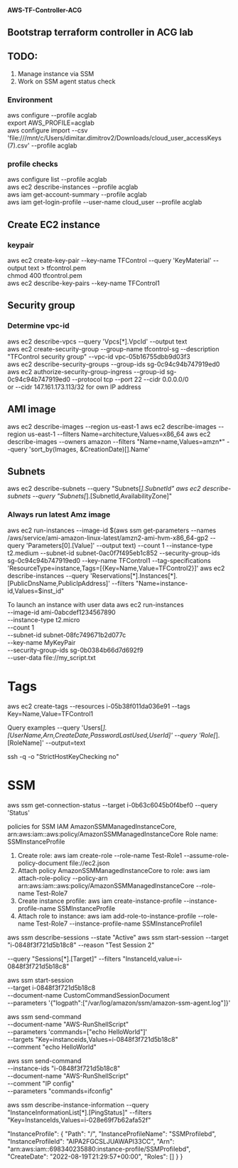 #### AWS-TF-Controller-ACG
## Bootstrap terraform controller in ACG lab
## TODO:
1. Manage instance via SSM
2. Work on SSM agent status check 

### Environment
aws configure --profile acglab  
export AWS_PROFILE=acglab  
aws configure import --csv 'file:///mnt/c/Users/dimitar.dimitrov2/Downloads/cloud_user_accessKeys (7).csv' --profile acglab  
### profile checks
aws configure list --profile acglab  
aws ec2 describe-instances --profile acglab  
aws iam get-account-summary --profile acglab  
aws iam get-login-profile --user-name cloud_user --profile acglab  
## Create EC2 instance
### keypair
aws ec2 create-key-pair --key-name TFControl --query 'KeyMaterial' --output text > tfcontrol.pem  
chmod 400 tfcontrol.pem  
aws ec2 describe-key-pairs --key-name TFControl1  
## Security group
### Determine vpc-id
aws ec2 describe-vpcs --query 'Vpcs[*].VpcId' --output text  
aws ec2 create-security-group --group-name tfcontrol-sg --description "TFControl security group" --vpc-id vpc-05b16755dbb9d03f3  
aws ec2 describe-security-groups --group-ids sg-0c94c94b747919ed0  
aws ec2 authorize-security-group-ingress --group-id sg-0c94c94b747919ed0 --protocol tcp --port 22 --cidr 0.0.0.0/0   
or --cidr 147.161.173.113/32 for own IP address

## AMI image
aws ec2 describe-images --region us-east-1 
aws ec2 describe-images --region us-east-1 --filters Name=architecture,Values=x86_64
aws ec2 describe-images --owners amazon --filters "Name=name,Values=amzn*" --query 'sort_by(Images, &CreationDate)[].Name'
## Subnets
aws ec2 describe-subnets --query "Subnets[*].SubnetId"
aws ec2 describe-subnets --query "Subnets[*].[SubnetId,AvailabilityZone]"

### Always run latest Amz image
aws ec2 run-instances --image-id $(aws ssm get-parameters --names /aws/service/ami-amazon-linux-latest/amzn2-ami-hvm-x86_64-gp2 --query 'Parameters[0].[Value]' --output text) --count 1 --instance-type t2.medium --subnet-id subnet-0ac0f7f495eb1c852 --security-group-ids sg-0c94c94b747919ed0 --key-name TFControl1 --tag-specifications 'ResourceType=instance,Tags=[{Key=Name,Value=TFControl2}]'
aws ec2 describe-instances --query 'Reservations[*].Instances[*].[PublicDnsName,PublicIpAddress]' --filters "Name=instance-id,Values=$inst_id"

To launch an instance with user data
aws ec2 run-instances \
    --image-id ami-0abcdef1234567890 \
    --instance-type t2.micro \
    --count 1 \
    --subnet-id subnet-08fc749671b2d077c \
    --key-name MyKeyPair \
    --security-group-ids sg-0b0384b66d7d692f9 \
    --user-data file://my_script.txt

# Tags
aws ec2 create-tags --resources i-05b38f011da036e91 --tags Key=Name,Value=TFControl1

Query examples
 --query 'Users[*].[UserName,Arn,CreateDate,PasswordLastUsed,UserId]'
 --query 'Role[*].[RoleName]' --output=text

ssh -q -o "StrictHostKeyChecking no"

# SSM
aws ssm get-connection-status --target i-0b63c6045b0f4bef0 --query 'Status'

policies for SSM IAM
AmazonSSMManagedInstanceCore, arn:aws:iam::aws:policy/AmazonSSMManagedInstanceCore
Role name: SSMInstanceProfile

1. Create role: aws iam create-role --role-name Test-Role1 --assume-role-policy-document file://ec2.json
2. Attach policy AmazonSSMManagedInstanceCore to role: aws iam attach-role-policy --policy-arn arn:aws:iam::aws:policy/AmazonSSMManagedInstanceCore --role-name Test-Role7
3. Create instance profile: aws iam create-instance-profile --instance-profile-name SSMInstanceProfile
4. Attach role to instance: aws iam add-role-to-instance-profile --role-name Test-Role7 --instance-profile-name SSMInstanceProfile1  

aws ssm describe-sessions --state "Active" 
aws ssm start-session --target "i-0848f3f721d5b18c8" --reason "Test Session 2"

--query "Sessions[*].[Target]"
--filters "InstanceId,value=i-0848f3f721d5b18c8"

aws ssm start-session \
    --target i-0848f3f721d5b18c8 \
    --document-name CustomCommandSessionDocument \
    --parameters '{"logpath":["/var/log/amazon/ssm/amazon-ssm-agent.log"]}'

aws ssm send-command \
    --document-name "AWS-RunShellScript" \
    --parameters 'commands=["echo HelloWorld"]' \
    --targets "Key=instanceids,Values=i-0848f3f721d5b18c8" \
    --comment "echo HelloWorld"

aws ssm send-command \
    --instance-ids "i-0848f3f721d5b18c8" \
    --document-name "AWS-RunShellScript" \
    --comment "IP config" \
    --parameters "commands=ifconfig"

aws ssm describe-instance-information  --query "InstanceInformationList[*].[PingStatus]" --filters "Key=InstanceIds,Values=i-028e69f7b62afa52f"

"InstanceProfile": {
        "Path": "/",
        "InstanceProfileName": "SSMProfilebd",
        "InstanceProfileId": "AIPA2FGCSLJUAWAPI33CC",
        "Arn": "arn:aws:iam::698340235880:instance-profile/SSMProfilebd",
        "CreateDate": "2022-08-19T21:29:57+00:00",
        "Roles": []
    }
}